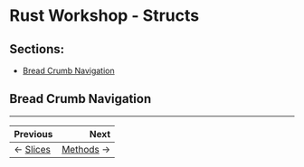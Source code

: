 # Rust Workshop - Structs

## Sections:

* [Bread Crumb Navigation](#bread-crumb-navigation)

## Bread Crumb Navigation
_________________________

Previous | Next
:------- | ---:
← [Slices](./slices.md) | [Methods](./methods.md) →
